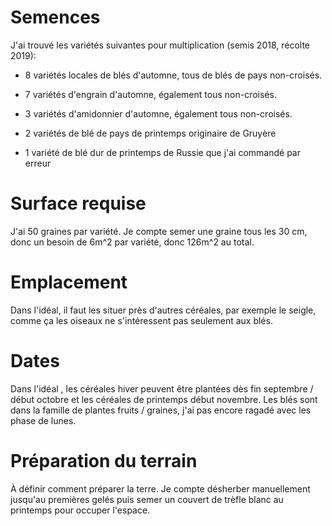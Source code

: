 # Semences

J'ai trouvé les variétés suivantes pour multiplication (semis 2018,
récolte 2019):

  * 8 variétés locales de blés d'automne, tous de blés de pays
  non-croisés.

  * 7 variétés d'engrain d'automne, également tous non-croisés.

  * 3 variétés d'amidonnier d'automne, également tous non-croisés.

  * 2 variétés de blé de pays de printemps originaire de Gruyère

  * 1 variété de blé dur de printemps de Russie que j'ai commandé par
    erreur

# Surface requise

J'ai 50 graines par variété. Je compte semer une graine tous les 30
cm, donc un besoin de 6m^2 par variété, donc 126m^2 au total.

# Emplacement

Dans l'idéal, il faut les situer près d'autres céréales, par exemple
le seigle, comme ça les oiseaux ne s'intéressent pas seulement aux
blés.

# Dates

Dans l'idéal , les céréales hiver peuvent être plantées dès fin
septembre / début octobre et les céréales de printemps début
novembre. Les blés sont dans la famille de plantes fruits / graines,
j'ai pas encore ragadé avec les phase de lunes.

# Préparation du terrain

À définir comment préparer la terre. Je compte désherber manuellement
jusqu'au premières gelés puis semer un couvert de trèfle blanc au
printemps pour occuper l'espace.